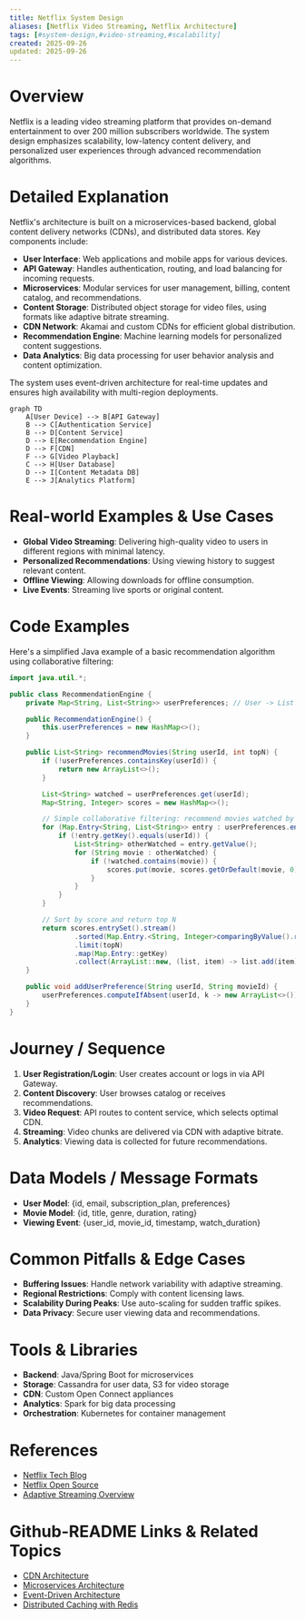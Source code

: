 ```yaml
---
title: Netflix System Design
aliases: [Netflix Video Streaming, Netflix Architecture]
tags: [#system-design,#video-streaming,#scalability]
created: 2025-09-26
updated: 2025-09-26
---
```


# Overview

Netflix is a leading video streaming platform that provides on-demand entertainment to over 200 million subscribers worldwide. The system design emphasizes scalability, low-latency content delivery, and personalized user experiences through advanced recommendation algorithms.

# Detailed Explanation

Netflix's architecture is built on a microservices-based backend, global content delivery networks (CDNs), and distributed data stores. Key components include:

- **User Interface**: Web applications and mobile apps for various devices.
- **API Gateway**: Handles authentication, routing, and load balancing for incoming requests.
- **Microservices**: Modular services for user management, billing, content catalog, and recommendations.
- **Content Storage**: Distributed object storage for video files, using formats like adaptive bitrate streaming.
- **CDN Network**: Akamai and custom CDNs for efficient global distribution.
- **Recommendation Engine**: Machine learning models for personalized content suggestions.
- **Data Analytics**: Big data processing for user behavior analysis and content optimization.

The system uses event-driven architecture for real-time updates and ensures high availability with multi-region deployments.

```mermaid
graph TD
    A[User Device] --> B[API Gateway]
    B --> C[Authentication Service]
    B --> D[Content Service]
    D --> E[Recommendation Engine]
    D --> F[CDN]
    F --> G[Video Playback]
    C --> H[User Database]
    D --> I[Content Metadata DB]
    E --> J[Analytics Platform]
```

# Real-world Examples & Use Cases

- **Global Video Streaming**: Delivering high-quality video to users in different regions with minimal latency.
- **Personalized Recommendations**: Using viewing history to suggest relevant content.
- **Offline Viewing**: Allowing downloads for offline consumption.
- **Live Events**: Streaming live sports or original content.

# Code Examples

Here's a simplified Java example of a basic recommendation algorithm using collaborative filtering:

```java
import java.util.*;

public class RecommendationEngine {
    private Map<String, List<String>> userPreferences; // User -> List of watched movies

    public RecommendationEngine() {
        this.userPreferences = new HashMap<>();
    }

    public List<String> recommendMovies(String userId, int topN) {
        if (!userPreferences.containsKey(userId)) {
            return new ArrayList<>();
        }

        List<String> watched = userPreferences.get(userId);
        Map<String, Integer> scores = new HashMap<>();

        // Simple collaborative filtering: recommend movies watched by similar users
        for (Map.Entry<String, List<String>> entry : userPreferences.entrySet()) {
            if (!entry.getKey().equals(userId)) {
                List<String> otherWatched = entry.getValue();
                for (String movie : otherWatched) {
                    if (!watched.contains(movie)) {
                        scores.put(movie, scores.getOrDefault(movie, 0) + 1);
                    }
                }
            }
        }

        // Sort by score and return top N
        return scores.entrySet().stream()
                .sorted(Map.Entry.<String, Integer>comparingByValue().reversed())
                .limit(topN)
                .map(Map.Entry::getKey)
                .collect(ArrayList::new, (list, item) -> list.add(item), ArrayList::addAll);
    }

    public void addUserPreference(String userId, String movieId) {
        userPreferences.computeIfAbsent(userId, k -> new ArrayList<>()).add(movieId);
    }
}
```

# Journey / Sequence

1. **User Registration/Login**: User creates account or logs in via API Gateway.
2. **Content Discovery**: User browses catalog or receives recommendations.
3. **Video Request**: API routes to content service, which selects optimal CDN.
4. **Streaming**: Video chunks are delivered via CDN with adaptive bitrate.
5. **Analytics**: Viewing data is collected for future recommendations.

# Data Models / Message Formats

- **User Model**: {id, email, subscription_plan, preferences}
- **Movie Model**: {id, title, genre, duration, rating}
- **Viewing Event**: {user_id, movie_id, timestamp, watch_duration}

# Common Pitfalls & Edge Cases

- **Buffering Issues**: Handle network variability with adaptive streaming.
- **Regional Restrictions**: Comply with content licensing laws.
- **Scalability During Peaks**: Use auto-scaling for sudden traffic spikes.
- **Data Privacy**: Secure user viewing data and recommendations.

# Tools & Libraries

- **Backend**: Java/Spring Boot for microservices
- **Storage**: Cassandra for user data, S3 for video storage
- **CDN**: Custom Open Connect appliances
- **Analytics**: Spark for big data processing
- **Orchestration**: Kubernetes for container management

# References

- [Netflix Tech Blog](https://netflixtechblog.com/)
- [Netflix Open Source](https://netflix.github.io/)
- [Adaptive Streaming Overview](https://en.wikipedia.org/wiki/Adaptive_bitrate_streaming)

# Github-README Links & Related Topics

- [CDN Architecture](../cdn-architecture/README.md)
- [Microservices Architecture](../microservices-architecture/README.md)
- [Event-Driven Architecture](../event-driven-architecture/README.md)
- [Distributed Caching with Redis](../distributed-caching-with-redis/README.md)
